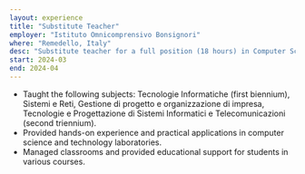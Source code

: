 ```yaml
---
layout: experience
title: "Substitute Teacher"
employer: "Istituto Omnicomprensivo Bonsignori"
where: "Remedello, Italy"
desc: "Substitute teacher for a full position (18 hours) in Computer Science and Technology Laboratories at a technical high school."
start: 2024-03
end: 2024-04
---
```


- Taught the following subjects: Tecnologie Informatiche (first biennium), Sistemi e Reti, Gestione di progetto e organizzazione di impresa, Tecnologie e Progettazione di Sistemi Informatici e Telecomunicazioni (second triennium).
- Provided hands-on experience and practical applications in computer science and technology laboratories.
- Managed classrooms and provided educational support for students in various courses.

